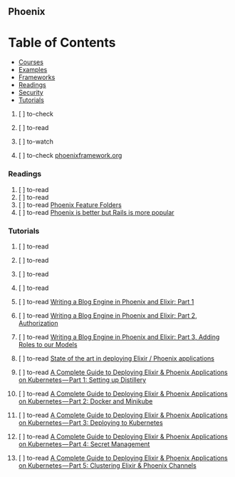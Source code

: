 ## Phoenix

# Table of Contents
<!-- MarkdownTOC depth=4 -->
  - [Courses](#courses)
  - [Examples](#examples)
  - [Frameworks](#frameworks)
  - [Readings](#readings)
  - [Security](#security)
  - [Tutorials](#tutorials)
<!-- /MarkdownTOC -->

  1. [ ] to-check []()
  1. [ ] to-read []()
  1. [ ] to-watch []()

  1. [ ] to-check [phoenixframework.org](http://phoenixframework.org/)

### Readings

  1. [ ] to-read []()
  1. [ ] to-read []()
  1. [ ] to-read [Phoenix Feature Folders](https://medium.com/@tliversidge/phoenix-feature-folders-179e4dbc1e8a)
  1. [ ] to-read [Phoenix is better but Rails is more popular](https://hackernoon.com/phoenix-is-better-but-rails-is-more-popular-8975d5e68879)

### Tutorials

  1. [ ] to-read []()
  1. [ ] to-read []()
  1. [ ] to-read []()
  1. [ ] to-read []()

  1. [ ] to-read [Writing a Blog Engine in Phoenix and Elixir: Part 1](https://hackernoon.com/introduction-fe138ac6079d)
  1. [ ] to-read [Writing a Blog Engine in Phoenix and Elixir: Part 2, Authorization](https://hackernoon.com/writing-a-blog-engine-in-phoenix-part-2-authorization-814c06fa7c0)
  1. [ ] to-read [Writing a Blog Engine in Phoenix and Elixir: Part 3, Adding Roles to our Models](https://hackernoon.com/writing-a-blog-engine-in-phoenix-and-elixir-part-3-adding-roles-to-our-models-3be45a4afe4b)

  1. [ ] to-read [State of the art in deploying Elixir / Phoenix applications](https://hackernoon.com/state-of-the-art-in-deploying-elixir-phoenix-applications-fe72a4563cd8)

  1. [ ] to-read [A Complete Guide to Deploying Elixir & Phoenix Applications on Kubernetes — Part 1: Setting up Distillery](https://blog.polyscribe.io/a-complete-guide-to-deploying-elixir-phoenix-applications-on-kubernetes-part-1-setting-up-d88b35b64dcd)
  1. [ ] to-read [A Complete Guide to Deploying Elixir & Phoenix Applications on Kubernetes — Part 2: Docker and Minikube](https://blog.polyscribe.io/a-complete-guide-to-deploying-elixir-phoenix-applications-on-kubernetes-part-2-docker-and-81e934c3fceb)
  1. [ ] to-read [A Complete Guide to Deploying Elixir & Phoenix Applications on Kubernetes — Part 3: Deploying to Kubernetes](https://blog.polyscribe.io/a-complete-guide-to-deploying-elixir-phoenix-applications-on-kubernetes-part-3-deploying-to-bd5b1fcbef87)
  1. [ ] to-read [A Complete Guide to Deploying Elixir & Phoenix Applications on Kubernetes — Part 4: Secret Management](https://blog.polyscribe.io/a-complete-guide-to-deploying-elixir-phoenix-applications-on-kubernetes-part-4-secret-f851d575bdd1)
  1. [ ] to-read [A Complete Guide to Deploying Elixir & Phoenix Applications on Kubernetes — Part 5: Clustering Elixir & Phoenix Channels](https://blog.polyscribe.io/a-complete-guide-to-deploying-elixir-phoenix-applications-on-kubernetes-part-5-clustering-6c30fcd35ce1)
